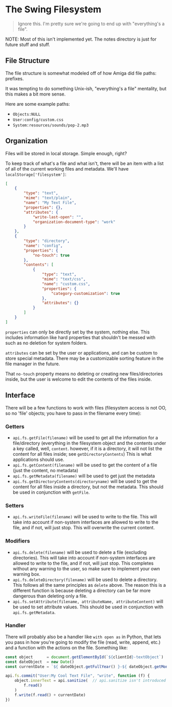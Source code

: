 # The Swing Filesystem

> Ignore this. I'm pretty sure we're going to end up with "everything's a file".

NOTE: Most of this isn't implemented yet. The notes directory is just for future stuff and stuff.

## File Structure

The file structure is somewhat modeled off of how Amiga did file paths: prefixes.

It was tempting to do something Unix-ish, "everything's a file" mentality, but this makes a bit more sense.

Here are some example paths:

- `Objects:NULL`
- `User:config/custom.css`
- `System:resources/sounds/pop-2.mp3`

## Organization

Files will be stored in local storage.
Simple enough, right?

To keep track of what's a file and what isn't, there will be an item with a list of all of the current working files and metadata.
We'll have `localStorage['filesystem']`:

```json
[
    {
        "type": "text",
        "mime": "text/plain",
        "name": "My Text File",
        "properties": {},
        "attributes": {
            "write-last-open": "",
            "organization-document-type": "work"
        }
    },
    {
        "type": "directory",
        "name": "config",
        "properties": {
            "no-touch": true
        },
        "contents": [
            {
                "type": "text",
                "mime": "text/css",
                "name": "custom.css",
                "properties": {
                    "category-customization": true
                },
                "attributes": {}
            }
        ]
    }
]
```

`properties` can only be directly set by the system, nothing else.
This includes information like hard properties that shouldn't be messed with such as no deletion for system folders.

`attributes` can be set by the user or applications, and can be custom to store special metadata.
There may be a customizable sorting feature in the file manager in the future.

That `no-touch` property means no deleting or creating new files/directories inside,
but the user is welcome to edit the contents of the files inside.

## Interface

There will be a few functions to work with files (filesystem access is not OO, so no 'file' objects; you have to pass in the filename every time):

### Getters

- `api.fs.getFile(filename)` will be used to get all the information for a file/directory (everything in the filesystem object and the contents under a key called, well, `content`. however, if it is a directory, it will not list the content for all files inside; see `getDirectoryContents`) This is what applications should use.
- `api.fs.getContent(filename)` will be used to get the content of a file (just the content, no metadata)
- `api.fs.getMetadata(filename)` will be used to get just the metadata
- `api.fs.getDirectoryContents(directoryname)` will be used to get the content for all files inside a directory, but not the metadata. This should be used in conjunction with `getFile`.

### Setters

- `api.fs.writeFile(filename)` will be used to write to the file. This will take into account if non-system interfaces are allowed to write to the file, and if not, will just stop. This will overwrite the current content.

### Modifiers

- `api.fs.delete(filename)` will be used to delete a file (excluding directories). This will take into account if non-system interfaces are allowed to write to the file, and if not, will just stop. This completes without any warning to the user, so make sure to implement your own warning box.
- `api.fs.deleteDirectory(filename)` will be used to delete a directory. This follows all the same principles as `delete` above. The reason this is a different function is because deleting a directory can be far more dangerous than deleting only a file.
- `api.fs.setAttribute(filename, attributeName, attributeContent)` will be used to set attribute values. This should be used in conjunction with `api.fs.getMetadata`.

### Handler

There will probably also be a handler like `with open as` in Python, that lets you pass in how you're going to modify the file (read, write, append, etc.) and a function with the actions on the file.
Something like:

```js
const object      = document.getElementById(`${clientId}-textObject`)
const dateObject  = new Date()
const currentDate = `${ dateObject.getFullYear() }-${ dateObject.getMonth() }-${ dateObject.getDate() }`

api.fs.commit("User:My Cool Text File", "write", function (f) {
    object.innerText = api.sanitize(  // api.sanitize isn't introduced yet, but will be used to sanitize HTML strings
        f.read()
    )
    f.write(f.read() + currentDate)
})
```

